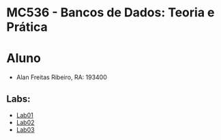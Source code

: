 # MC536 - Bancos de Dados: Teoria e Prática
# Aluno
- Alan Freitas Ribeiro, RA: 193400

## Labs:
- [Lab01](https://github.com/Necctares/MC536/tree/main/lab01)
- [Lab02](https://github.com/Necctares/MC536/tree/main/lab02)
- [Lab03](https://github.com/Necctares/MC536/tree/main/lab03)
